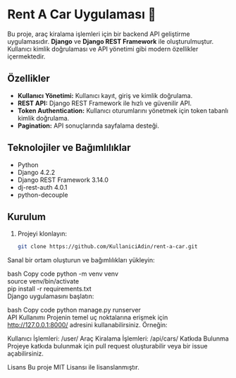 # Rent A Car Uygulaması 🚗  

Bu proje, araç kiralama işlemleri için bir backend API geliştirme uygulamasıdır. **Django** ve **Django REST Framework** ile oluşturulmuştur. Kullanıcı kimlik doğrulaması ve API yönetimi gibi modern özellikler içermektedir.  

## Özellikler  
- **Kullanıcı Yönetimi:** Kullanıcı kayıt, giriş ve kimlik doğrulama.  
- **REST API:** Django REST Framework ile hızlı ve güvenilir API.  
- **Token Authentication:** Kullanıcı oturumlarını yönetmek için token tabanlı kimlik doğrulama.  
- **Pagination:** API sonuçlarında sayfalama desteği.  

## Teknolojiler ve Bağımlılıklar  
- Python  
- Django 4.2.2  
- Django REST Framework 3.14.0  
- dj-rest-auth 4.0.1  
- python-decouple  

## Kurulum  
1. Projeyi klonlayın:  
   ```bash
   git clone https://github.com/KullaniciAdin/rent-a-car.git
Sanal bir ortam oluşturun ve bağımlılıkları yükleyin:

bash
Copy code
python -m venv venv  
source venv/bin/activate  
pip install -r requirements.txt  
Django uygulamasını başlatın:

bash
Copy code
python manage.py runserver  
API Kullanımı
Projenin temel uç noktalarına erişmek için http://127.0.0.1:8000/ adresini kullanabilirsiniz. Örneğin:

Kullanıcı İşlemleri: /user/
Araç Kiralama İşlemleri: /api/cars/
Katkıda Bulunma
Projeye katkıda bulunmak için pull request oluşturabilir veya bir issue açabilirsiniz.

Lisans
Bu proje MIT Lisansı ile lisanslanmıştır.
